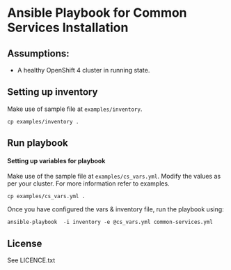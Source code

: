 # Ansible Playbook for Common Services Installation

## Assumptions:

 - A healthy OpenShift 4 cluster in running state.

## Setting up inventory

Make use of sample file at `examples/inventory`.

```
cp examples/inventory .
```

## Run playbook

#### Setting up variables for playbook

Make use of the sample file at `examples/cs_vars.yml`. Modify the values as per your cluster. For more information refer to examples.

```
cp examples/cs_vars.yml .
```

Once you have configured the vars & inventory file, run the playbook using:

```
ansible-playbook  -i inventory -e @cs_vars.yml common-services.yml
```

License
-------

See LICENCE.txt

